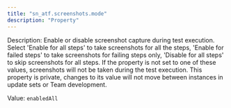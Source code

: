```yaml
---
title: "sn_atf.screenshots.mode"
description: "Property"
---
```


Description: Enable or disable screenshot capture during test execution. Select 'Enable for all steps' to take screenshots for all the steps, 'Enable for failed steps' to take screenshots for failing steps only, 'Disable for all steps' to skip screenshots for all steps. If the property is not set to one of these values, screenshots will not be taken during the test execution. This property is private, changes to its value will not move between instances in update sets or Team development.

Value: `enabledAll`